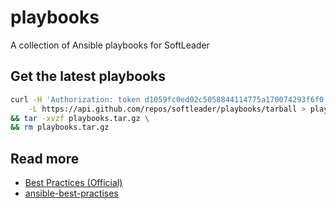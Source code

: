 # playbooks
A collection of Ansible playbooks for SoftLeader

## Get the latest playbooks

```sh
curl -H 'Authorization: token d1059fc0ed02c5058844114775a170074293f6f0' \
    -L https://api.github.com/repos/softleader/playbooks/tarball > playbooks.tar.gz \
&& tar -xvzf playbooks.tar.gz \
&& rm playbooks.tar.gz
```

## Read more

- [Best Practices (Official)](http://docs.ansible.com/ansible/latest/user_guide/playbooks_best_practices.html)
- [ansible-best-practises](https://github.com/enginyoyen/ansible-best-practises)
